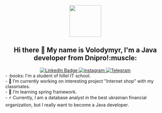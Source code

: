 <div id="header" align="center">
    <img src="https://media.giphy.com/media/M9gbBd9nbDrOTu1Mqx/giphy.gif" width="100"/>
</div>
<div align="center">
    <b>
        <h2>
            Hi there 👋
            My name is Volodymyr, I'm a Java developer from Dnipro!:muscle:
        </h2>
    </b>
    <div id="badges">
        <a href="https://www.linkedin.com/in/%D0%B2%D0%BB%D0%B0%D0%B4%D0%B8%D0%BC%D0%B8%D1%80-%D0%BF%D0%BE%D0%B4%D0%BA%D0%B8%D0%B4%D1%8B%D1%88%D0%B5%D0%B2-6036b1193/">
            <img src="https://img.shields.io/badge/LinkedIn-blue?style=for-the-badge&logo=linkedin&logoColor=black" alt="LinkedIn Badge"/>
        </a>
        <a href="https://www.instagram.com/vladimir_podkidyshev" rel="nofollow">
            <img src="https://img.shields.io/badge/Instagram-white?style=for-the-badge&logo=Instagram&logoColor=black" alt="instagram"/>
        </a>
	<a href="https://t.me/VolodymyrPidkydyshev">
        <img src="https://img.shields.io/badge/Telegram-blue?style=for-the-badge&logo=telegram&logoColor=black" alt="Telegram"/>
  	</a>
    </div>
</div>
<div>
    - :books: I'm a student of hillel IT school.
</div>
<div>
    - 🔭 I’m currently working on interesting project "Internet shop" with my classmates.
</div>
<div>
    - 🌱 I’m learning spring framework.
</div>
<div>
    - ⚡ Currently, I am a database analyst in the best ukrainian financial organization, but I really want to become a
    Java developer.
</div>
